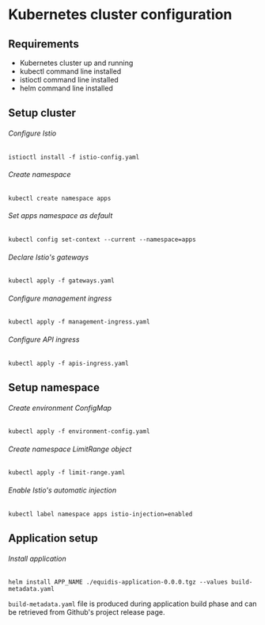# Kubernetes cluster configuration

## Requirements

* Kubernetes cluster up and running
* kubectl command line installed
* istioctl command line installed
* helm command line installed

## Setup cluster

###### Configure Istio 

```text
istioctl install -f istio-config.yaml
```

###### Create namespace

```text
kubectl create namespace apps
```

###### Set apps namespace as default

```text
kubectl config set-context --current --namespace=apps
```

###### Declare Istio's gateways

```text
kubectl apply -f gateways.yaml
```

###### Configure management ingress

```text
kubectl apply -f management-ingress.yaml
```

###### Configure API ingress

```text
kubectl apply -f apis-ingress.yaml
```

## Setup namespace

###### Create environment ConfigMap

```text
kubectl apply -f environment-config.yaml
```

###### Create namespace LimitRange object

```text
kubectl apply -f limit-range.yaml
```

###### Enable Istio's automatic injection

```text
kubectl label namespace apps istio-injection=enabled
```

## Application setup

###### Install application

```text
helm install APP_NAME ./equidis-application-0.0.0.tgz --values build-metadata.yaml
```

`build-metadata.yaml` file is produced during application build phase and can be retrieved from Github's project release page.
